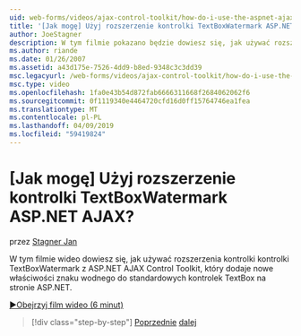 ```yaml
---
uid: web-forms/videos/ajax-control-toolkit/how-do-i-use-the-aspnet-ajax-textboxwatermark-control-extender
title: '[Jak mogę] Użyj rozszerzenie kontrolki TextBoxWatermark ASP.NET AJAX? | Microsoft Docs'
author: JoeStagner
description: W tym filmie pokazano będzie dowiesz się, jak używać rozszerzenia kontrolki kontrolki TextBoxWatermark z ASP.NET AJAX Control Toolkit, który dodaje nowe właściwości znaku wodnego do...
ms.author: riande
ms.date: 01/26/2007
ms.assetid: a43d175e-7526-4dd9-b8ed-9348c3c3dd39
msc.legacyurl: /web-forms/videos/ajax-control-toolkit/how-do-i-use-the-aspnet-ajax-textboxwatermark-control-extender
msc.type: video
ms.openlocfilehash: 1fa0e43b54d872fab6666311668f2684062062f6
ms.sourcegitcommit: 0f1119340e4464720cfd16d0ff15764746ea1fea
ms.translationtype: MT
ms.contentlocale: pl-PL
ms.lasthandoff: 04/09/2019
ms.locfileid: "59419824"
---
```

# <a name="how-do-i-use-the-aspnet-ajax-textboxwatermark-control-extender"></a>[Jak mogę] Użyj rozszerzenie kontrolki TextBoxWatermark ASP.NET AJAX?

przez [Stagner Jan](https://github.com/JoeStagner)

W tym filmie wideo dowiesz się, jak używać rozszerzenia kontrolki kontrolki TextBoxWatermark z ASP.NET AJAX Control Toolkit, który dodaje nowe właściwości znaku wodnego do standardowych kontrolek TextBox na stronie ASP.NET.

[&#9654;Obejrzyj film wideo (6 minut)](https://channel9.msdn.com/Blogs/ASP-NET-Site-Videos/how-do-i-use-the-aspnet-ajax-textboxwatermark-control-extender)

> [!div class="step-by-step"]
> [Poprzednie](how-do-i-use-the-aspnet-ajax-cascadingdropdown-control-extender.md)
> [dalej](how-do-i-use-the-aspnet-ajax-popup-control-extender.md)
